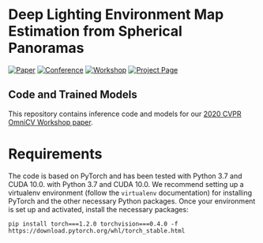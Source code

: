 # **Deep Lighting Environment Map Estimation from Spherical Panoramas**

[![Paper](http://img.shields.io/badge/paper-arxiv-critical.svg?style=plastic)]()
[![Conference](http://img.shields.io/badge/CVPR-2020-blue.svg?style=plastic)](http://cvpr2020.thecvf.com/)
[![Workshop](http://img.shields.io/badge/OmniCV-2020-lightblue.svg?style=plastic)](https://sites.google.com/view/omnicv-cvpr2020/home)
[![Project Page](http://img.shields.io/badge/Project-Page-blueviolet.svg?style=plastic)](https://vcl3d.github.io/DeepPanoramaLighting/)

## **Code and Trained Models**

This repository contains inference code and models for our [2020 CVPR OmniCV Workshop paper](arxiv_link_here).


# Requirements
The code is based on PyTorch and has been tested with Python 3.7 and CUDA 10.0. with Python 3.7 and CUDA 10.0.
We recommend setting up a virtualenv environment (follow the `virtualenv` documentation) for installing PyTorch and the other necessary Python packages.
Once your environment is set up and activated, install the necessary packages:

`pip install torch===1.2.0 torchvision===0.4.0 -f https://download.pytorch.org/whl/torch_stable.html`
